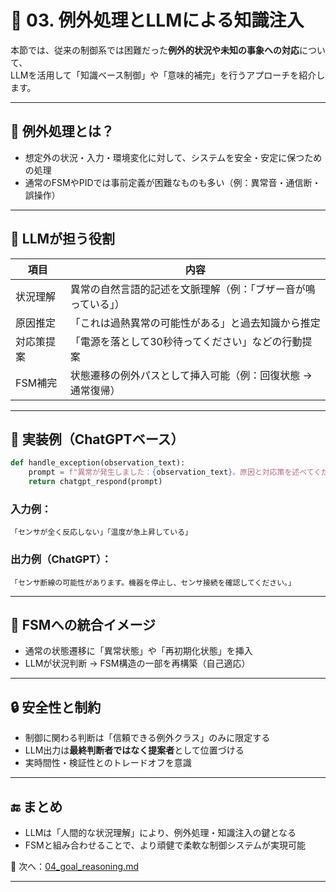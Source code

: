 # 🚨 03. 例外処理とLLMによる知識注入

本節では、従来の制御系では困難だった**例外的状況や未知の事象への対応**について、  
LLMを活用して「知識ベース制御」や「意味的補完」を行うアプローチを紹介します。

---

## 🔧 例外処理とは？

- 想定外の状況・入力・環境変化に対して、システムを安全・安定に保つための処理
- 通常のFSMやPIDでは事前定義が困難なものも多い（例：異常音・通信断・誤操作）

---

## 🧠 LLMが担う役割

| 項目 | 内容 |
|------|------|
| 状況理解 | 異常の自然言語的記述を文脈理解（例：「ブザー音が鳴っている」） |
| 原因推定 | 「これは過熱異常の可能性がある」と過去知識から推定 |
| 対応策提案 | 「電源を落として30秒待ってください」などの行動提案 |
| FSM補完 | 状態遷移の例外パスとして挿入可能（例：回復状態 → 通常復帰） |

---

## 📘 実装例（ChatGPTベース）

```python
def handle_exception(observation_text):
    prompt = f"異常が発生しました：{observation_text}。原因と対応策を述べてください。"
    return chatgpt_respond(prompt)
```

### 入力例：
```
「センサが全く反応しない」「温度が急上昇している」
```

### 出力例（ChatGPT）：
```
「センサ断線の可能性があります。機器を停止し、センサ接続を確認してください。」
```

---

## 💬 FSMへの統合イメージ

- 通常の状態遷移に「異常状態」や「再初期化状態」を挿入
- LLMが状況判断 → FSM構造の一部を再構築（自己適応）

---

## 🔒 安全性と制約

- 制御に関わる判断は「信頼できる例外クラス」のみに限定する
- LLM出力は**最終判断者ではなく提案者**として位置づける
- 実時間性・検証性とのトレードオフを意識

---

## 🔚 まとめ

- LLMは「人間的な状況理解」により、例外処理・知識注入の鍵となる
- FSMと組み合わせることで、より頑健で柔軟な制御システムが実現可能

📄 次へ：[04_goal_reasoning.md](./04_goal_reasoning.md)

---
